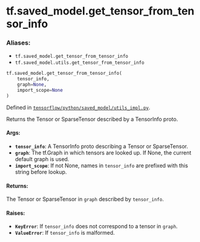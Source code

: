 <div itemscope itemtype="http://developers.google.com/ReferenceObject">
<meta itemprop="name" content="tf.saved_model.get_tensor_from_tensor_info" />
<meta itemprop="path" content="Stable" />
</div>

# tf.saved_model.get_tensor_from_tensor_info

### Aliases:

* `tf.saved_model.get_tensor_from_tensor_info`
* `tf.saved_model.utils.get_tensor_from_tensor_info`

``` python
tf.saved_model.get_tensor_from_tensor_info(
    tensor_info,
    graph=None,
    import_scope=None
)
```



Defined in [`tensorflow/python/saved_model/utils_impl.py`](/code/stable/tensorflow/python/saved_model/utils_impl.py).

Returns the Tensor or SparseTensor described by a TensorInfo proto.

#### Args:

* <b>`tensor_info`</b>: A TensorInfo proto describing a Tensor or SparseTensor.
* <b>`graph`</b>: The tf.Graph in which tensors are looked up. If None, the
      current default graph is used.
* <b>`import_scope`</b>: If not None, names in `tensor_info` are prefixed with this
      string before lookup.


#### Returns:

The Tensor or SparseTensor in `graph` described by `tensor_info`.


#### Raises:

* <b>`KeyError`</b>: If `tensor_info` does not correspond to a tensor in `graph`.
* <b>`ValueError`</b>: If `tensor_info` is malformed.